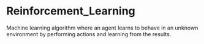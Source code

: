 # Reinforcement_Learning
Machine learning algorithm where an agent learns to behave in an unknown environment by performing actions and learning from the results.
